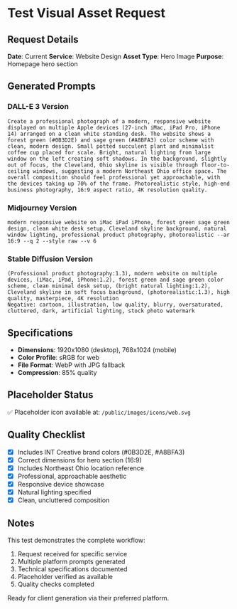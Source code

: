 # Test Visual Asset Request

## Request Details
**Date**: Current
**Service**: Website Design
**Asset Type**: Hero Image
**Purpose**: Homepage hero section

## Generated Prompts

### DALL-E 3 Version
```
Create a professional photograph of a modern, responsive website displayed on multiple Apple devices (27-inch iMac, iPad Pro, iPhone 14) arranged on a clean white standing desk. The website shows a forest green (#0B3D2E) and sage green (#A8BFA3) color scheme with clean, modern design. Small potted succulent plant and minimalist coffee cup placed for scale. Bright, natural lighting from large window on the left creating soft shadows. In the background, slightly out of focus, the Cleveland, Ohio skyline is visible through floor-to-ceiling windows, suggesting a modern Northeast Ohio office space. The overall composition should feel professional yet approachable, with the devices taking up 70% of the frame. Photorealistic style, high-end business photography, 16:9 aspect ratio, 4K resolution quality.
```

### Midjourney Version
```
modern responsive website on iMac iPad iPhone, forest green sage green design, clean white desk setup, Cleveland skyline background, natural window lighting, professional product photography, photorealistic --ar 16:9 --q 2 --style raw --v 6
```

### Stable Diffusion Version
```
(Professional product photography:1.3), modern website on multiple devices, (iMac, iPad, iPhone:1.2), forest green and sage green color scheme, clean minimal desk setup, (bright natural lighting:1.2), Cleveland skyline in soft focus background, (photorealistic:1.3), high quality, masterpiece, 4K resolution
Negative: cartoon, illustration, low quality, blurry, oversaturated, cluttered, dark, artificial lighting, stock photo watermark
```

## Specifications
- **Dimensions**: 1920x1080 (desktop), 768x1024 (mobile)
- **Color Profile**: sRGB for web
- **File Format**: WebP with JPG fallback
- **Compression**: 85% quality

## Placeholder Status
✅ Placeholder icon available at: `/public/images/icons/web.svg`

## Quality Checklist
- [x] Includes INT Creative brand colors (#0B3D2E, #A8BFA3)
- [x] Correct dimensions for hero section (16:9)
- [x] Includes Northeast Ohio location reference
- [x] Professional, approachable aesthetic
- [x] Responsive device showcase
- [x] Natural lighting specified
- [x] Clean, uncluttered composition

## Notes
This test demonstrates the complete workflow:
1. Request received for specific service
2. Multiple platform prompts generated
3. Technical specifications documented
4. Placeholder verified as available
5. Quality checks completed

Ready for client generation via their preferred platform.